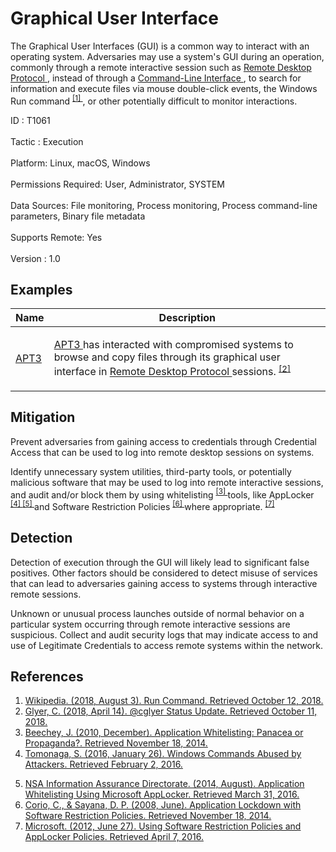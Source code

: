 <div class="container-fluid">
 <h1>
  Graphical User Interface
 </h1>
 <div class="row">
  <div class="col-md-8 description-body">
   <p>
    The Graphical User Interfaces (GUI) is a common way to interact with an operating system. Adversaries may use a system's GUI during an operation, commonly through a remote interactive session such as
    <a href="https://attack.mitre.org/techniques/T1076">
     Remote Desktop Protocol
    </a>
    , instead of through a
    <a href="https://attack.mitre.org/techniques/T1059">
     Command-Line Interface
    </a>
    , to search for information and execute files via mouse double-click events, the Windows Run command
    <span class="scite-citeref-number" data-reference="Wikipedia Run Command" id="scite-ref-1-a">
     <sup>
      <a aria-describedby="qtip-0" data-hasqtip="0" href="https://en.wikipedia.org/wiki/Run_command" target="_blank">
       [1]
      </a>
     </sup>
    </span>
    , or other potentially difficult to monitor interactions.
   </p>
  </div>
  <div class="col-md-4">
   <div class="card">
    <div class="card-body">
     <div class="card-data">
      <span class="h5 card-title">
       ID
      </span>
      : T1061
      <br/>
      <br/>
     </div>
     <div class="card-data">
      <span class="h5 card-title">
      </span>
     </div>
     <div class="card-data">
      <span class="h5 card-title">
       Tactic
      </span>
      : Execution
      <br/>
      <br/>
     </div>
     <div class="card-data">
      <span class="h5 card-title">
       Platform:
      </span>
      Linux, macOS, Windows
      <br/>
      <br/>
     </div>
     <div class="card-data">
      <span class="h5 card-title">
      </span>
     </div>
     <div class="card-data">
      <span class="h5 card-title">
       Permissions Required:
      </span>
      User, Administrator, SYSTEM
      <br/>
      <br/>
     </div>
     <div class="card-data">
      <span class="h5 card-title">
      </span>
     </div>
     <div class="card-data">
      <span class="h5 card-title">
       Data Sources:
      </span>
      File monitoring, Process monitoring, Process command-line parameters, Binary file metadata
      <br/>
      <br/>
     </div>
     <div class="card-data">
      <span class="h5 card-title">
       Supports Remote:
      </span>
      Yes
      <br/>
      <br/>
     </div>
     <div class="card-data">
      <span class="h5 card-title">
      </span>
     </div>
     <div class="card-data">
      <span class="h5 card-title">
      </span>
     </div>
     <div class="card-data">
      <span class="h5 card-title">
      </span>
     </div>
     <div class="card-data">
      <span class="h5 card-title">
      </span>
     </div>
     <div class="card-data">
      <span class="h5 card-title">
      </span>
     </div>
     <div class="card-data">
      <span class="h5 card-title">
      </span>
     </div>
     <div class="card-data">
      <span class="h5 card-title">
       Version
      </span>
      : 1.0
     </div>
    </div>
   </div>
  </div>
 </div>
 <h2 class="pt-3" id="examples">
  Examples
 </h2>
 <table class="table table-bordered table-light mt-2">
  <thead>
   <tr>
    <th scope="col">
     Name
    </th>
    <th scope="col">
     Description
    </th>
   </tr>
  </thead>
  <tbody class="bg-white">
   <tr>
    <td>
     <a href="https://attack.mitre.org/groups/G0022">
      APT3
     </a>
    </td>
    <td>
     <p>
      <a href="https://attack.mitre.org/groups/G0022">
       APT3
      </a>
      has interacted with compromised systems to browse and copy files through its graphical user interface in
      <a href="https://attack.mitre.org/techniques/T1076">
       Remote Desktop Protocol
      </a>
      sessions.
      <span class="scite-citeref-number" data-reference="Twitter Cglyer Status Update APT3 eml" id="scite-ref-2-a" onclick="scrollToRef('scite-2')">
       <sup>
        <a aria-describedby="qtip-1" data-hasqtip="1" href="https://twitter.com/cglyer/status/985311489782374400" target="_blank">
         [2]
        </a>
       </sup>
      </span>
     </p>
    </td>
   </tr>
  </tbody>
 </table>
 <h2 class="pt-3" id="mitigation">
  Mitigation
 </h2>
 <p>
  Prevent adversaries from gaining access to credentials through Credential Access that can be used to log into remote desktop sessions on systems.
 </p>
 <p>
  Identify unnecessary system utilities, third-party tools, or potentially malicious software that may be used to log into remote interactive sessions, and audit and/or block them by using whitelisting
  <span class="scite-citeref-number" data-reference="Beechey 2010" id="scite-ref-3-a">
   <sup>
    <a aria-describedby="qtip-2" data-hasqtip="2" href="http://www.sans.org/reading-room/whitepapers/application/application-whitelisting-panacea-propaganda-33599" target="_blank">
     [3]
    </a>
   </sup>
  </span>
  tools, like AppLocker
  <span class="scite-citeref-number" data-reference="Windows Commands JPCERT" id="scite-ref-4-a">
   <sup>
    <a aria-describedby="qtip-3" data-hasqtip="3" href="http://blog.jpcert.or.jp/2016/01/windows-commands-abused-by-attackers.html" target="_blank">
     [4]
    </a>
   </sup>
  </span>
  <span class="scite-citeref-number" data-reference="NSA MS AppLocker" id="scite-ref-5-a">
   <sup>
    <a aria-describedby="qtip-4" data-hasqtip="4" href="https://www.iad.gov/iad/library/ia-guidance/tech-briefs/application-whitelisting-using-microsoft-applocker.cfm" target="_blank">
     [5]
    </a>
   </sup>
  </span>
  and Software Restriction Policies
  <span class="scite-citeref-number" data-reference="Corio 2008" id="scite-ref-6-a">
   <sup>
    <a aria-describedby="qtip-5" data-hasqtip="5" href="http://technet.microsoft.com/en-us/magazine/2008.06.srp.aspx" target="_blank">
     [6]
    </a>
   </sup>
  </span>
  where appropriate.
  <span class="scite-citeref-number" data-reference="TechNet Applocker vs SRP" id="scite-ref-7-a">
   <sup>
    <a aria-describedby="qtip-6" data-hasqtip="6" href="https://technet.microsoft.com/en-us/library/ee791851.aspx" target="_blank">
     [7]
    </a>
   </sup>
  </span>
 </p>
 <h2 class="pt-3" id="detection">
  Detection
 </h2>
 <p>
  Detection of execution through the GUI will likely lead to significant false positives. Other factors should be considered to detect misuse of services that can lead to adversaries gaining access to systems through interactive remote sessions.
 </p>
 <p>
  Unknown or unusual process launches outside of normal behavior on a particular system occurring through remote interactive sessions are suspicious. Collect and audit security logs that may indicate access to and use of Legitimate Credentials to access remote systems within the network.
 </p>
 <h2 class="pt-3" id="references">
  References
 </h2>
 <div class="row">
  <div class="col">
   <ol>
    <li>
     <span class="scite-citation" id="scite-1">
      <span class="scite-citation-text">
       <a class="external text" href="https://en.wikipedia.org/wiki/Run_command" name="scite-1" rel="nofollow" target="_blank">
        Wikipedia. (2018, August 3). Run Command. Retrieved October 12, 2018.
       </a>
      </span>
     </span>
    </li>
    <li>
     <span class="scite-citation" id="scite-2">
      <span class="scite-citation-text">
       <a class="external text" href="https://twitter.com/cglyer/status/985311489782374400" name="scite-2" rel="nofollow" target="_blank">
        Glyer, C. (2018, April 14). @cglyer Status Update. Retrieved October 11, 2018.
       </a>
      </span>
     </span>
    </li>
    <li>
     <span class="scite-citation" id="scite-3">
      <span class="scite-citation-text">
       <a class="external text" href="http://www.sans.org/reading-room/whitepapers/application/application-whitelisting-panacea-propaganda-33599" name="scite-3" rel="nofollow" target="_blank">
        Beechey, J. (2010, December). Application Whitelisting: Panacea or Propaganda?. Retrieved November 18, 2014.
       </a>
      </span>
     </span>
    </li>
    <li>
     <span class="scite-citation" id="scite-4">
      <span class="scite-citation-text">
       <a class="external text" href="http://blog.jpcert.or.jp/2016/01/windows-commands-abused-by-attackers.html" name="scite-4" rel="nofollow" target="_blank">
        Tomonaga, S. (2016, January 26). Windows Commands Abused by Attackers. Retrieved February 2, 2016.
       </a>
      </span>
     </span>
    </li>
   </ol>
  </div>
  <div class="col">
   <ol start="5.5">
    <li>
     <span class="scite-citation" id="scite-5">
      <span class="scite-citation-text">
       <a class="external text" href="https://www.iad.gov/iad/library/ia-guidance/tech-briefs/application-whitelisting-using-microsoft-applocker.cfm" name="scite-5" rel="nofollow" target="_blank">
        NSA Information Assurance Directorate. (2014, August). Application Whitelisting Using Microsoft AppLocker. Retrieved March 31, 2016.
       </a>
      </span>
     </span>
    </li>
    <li>
     <span class="scite-citation" id="scite-6">
      <span class="scite-citation-text">
       <a class="external text" href="http://technet.microsoft.com/en-us/magazine/2008.06.srp.aspx" name="scite-6" rel="nofollow" target="_blank">
        Corio, C., &amp; Sayana, D. P. (2008, June). Application Lockdown with Software Restriction Policies. Retrieved November 18, 2014.
       </a>
      </span>
     </span>
    </li>
    <li>
     <span class="scite-citation" id="scite-7">
      <span class="scite-citation-text">
       <a class="external text" href="https://technet.microsoft.com/en-us/library/ee791851.aspx" name="scite-7" rel="nofollow" target="_blank">
        Microsoft. (2012, June 27). Using Software Restriction Policies and AppLocker Policies. Retrieved April 7, 2016.
       </a>
      </span>
     </span>
    </li>
   </ol>
  </div>
 </div>
</div>
